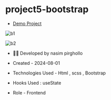 # project5-bootstrap
- [Demo Project](https://nasim1380p.github.io/project5-bootstrap/)

  
![b1](https://github.com/Nasim1380p/project5-bootstrap/assets/155636802/4720cca9-bc7a-4329-8e9d-d74c5127a061)

![b2](https://github.com/Nasim1380p/project5-bootstrap/assets/155636802/85240ee6-eaa8-45e1-b567-861e5e8496c3)



- 👩‍🎓 Developed by nasim pirghollo

- Created - 2024-08-01

- Technologies Used - Html , scss , Bootstrap

- Hooks Used : useState 

- Role - Frontend
